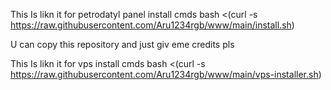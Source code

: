 This Is likn it for petrodatyl panel install cmds
bash <(curl -s https://raw.githubusercontent.com/Aru1234rgb/www/main/install.sh)

U can copy this repository and just giv eme credits pls

This Is likn it for vps install cmds
bash <(curl -s https://raw.githubusercontent.com/Aru1234rgb/www/main/vps-installer.sh)

